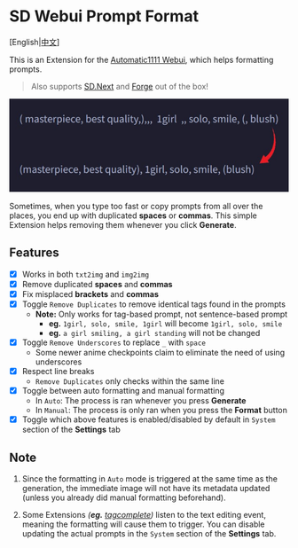 ﻿# SD Webui Prompt Format
[English|[中文](README_ZH.md)]

This is an Extension for the [Automatic1111 Webui](https://github.com/AUTOMATIC1111/stable-diffusion-webui), which helps formatting prompts.

> Also supports [SD.Next](https://github.com/vladmandic/automatic) and [Forge](https://github.com/lllyasviel/stable-diffusion-webui-forge) out of the box!

<p align="center"><img src="sample.jpg" width=512></p>

Sometimes, when you type too fast or copy prompts from all over the places, you end up with duplicated **spaces** or **commas**. This simple Extension helps removing them whenever you click **Generate**.

## Features
- [x] Works in both `txt2img` and `img2img`
- [x] Remove duplicated **spaces** and **commas**
- [x] Fix misplaced **brackets** and **commas**
- [x] Toggle `Remove Duplicates` to remove identical tags found in the prompts
  - **Note:** Only works for tag-based prompt, not sentence-based prompt 
    - **eg.** `1girl, solo, smile, 1girl` will become `1girl, solo, smile`
    - **eg.** `a girl smiling, a girl standing` will not be changed
- [x] Toggle `Remove Underscores` to replace `_` with `space`
  - Some newer anime checkpoints claim to eliminate the need of using underscores
- [x] Respect line breaks
  - `Remove Duplicates` only checks within the same line
- [x] Toggle between auto formatting and manual formatting
  - In `Auto`: The process is ran whenever you press **Generate**
  - In `Manual`: The process is only ran when you press the **Format** button
- [x] Toggle which above features is enabled/disabled by default in `System` section of the **Settings** tab

## Note
1. Since the formatting in `Auto` mode is triggered at the same time as the generation, 
the immediate image will not have its metadata updated (unless you already did manual formatting beforehand). 

2. Some Extensions *(**eg.** [tagcomplete](https://github.com/DominikDoom/a1111-sd-webui-tagcomplete))* listen to the text editing event,
meaning the formatting will cause them to trigger. You can disable updating the actual prompts in the `System` section of the **Settings** tab.
